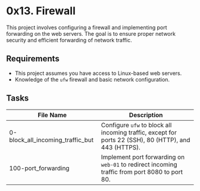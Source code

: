 # 0x13. Firewall

This project involves configuring a firewall and implementing port forwarding on the web servers. The goal is to ensure proper network security and efficient forwarding of network traffic.

## Requirements

- This project assumes you have access to Linux-based web servers.
- Knowledge of the `ufw` firewall and basic network configuration.

## Tasks

| File Name            | Description                                |
| -------------------- | ------------------------------------------ |
| 0-block_all_incoming_traffic_but | Configure `ufw` to block all incoming traffic, except for ports 22 (SSH), 80 (HTTP), and 443 (HTTPS). |
| 100-port_forwarding   | Implement port forwarding on `web-01` to redirect incoming traffic from port 8080 to port 80. |

